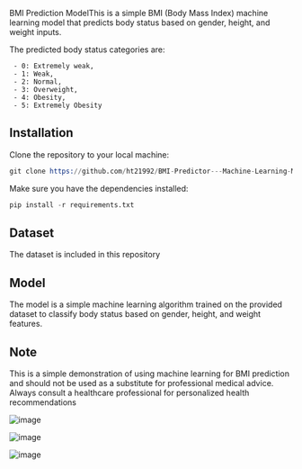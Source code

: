 BMI Prediction ModelThis is a simple BMI (Body Mass Index) machine learning model that predicts body status based on gender, height, and weight inputs.


The predicted body status categories are:

```
 - 0: Extremely weak,
 - 1: Weak,
 - 2: Normal,
 - 3: Overweight,
 - 4: Obesity,
 - 5: Extremely Obesity

```

## Installation

Clone the repository to your local machine:
```s
git clone https://github.com/ht21992/BMI-Predictor---Machine-Learning-Model.git
```
Make sure you have the dependencies installed:
```s
pip install -r requirements.txt
```

## Dataset
The dataset is included in this repository


## Model
The model is a simple machine learning algorithm trained on the provided dataset to classify body status based on gender, height, and weight features.

## Note
This is a simple demonstration of using machine learning for BMI prediction and should not be used as a substitute for professional medical advice. Always consult a healthcare professional for personalized health recommendations

![image](https://github.com/ht21992/BMI-Predictor---Machine-Learning-Model/assets/47816410/14901a37-050c-4981-ad0d-f7e29c46562d)

![image](https://github.com/ht21992/BMI-Predictor---Machine-Learning-Model/assets/47816410/3b9ee573-fec9-411f-9254-4137c1acbd1d)

![image](https://github.com/ht21992/BMI-Predictor---Machine-Learning-Model/assets/47816410/dba93a9c-2629-4b00-b293-695513d439e6)